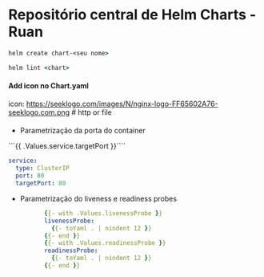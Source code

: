 # Repositório central de Helm Charts - Ruan

```cmd
helm create chart-<seu nome>
``` 

```cmd
helm lint <chart>
```

#### Add icon no Chart.yaml

icon: https://seeklogo.com/images/N/nginx-logo-FF65602A76-seeklogo.com.png # http or file

####
- Parametrização da porta do container

```{{ .Values.service.targetPort }}````

```yaml
service:
  type: ClusterIP
  port: 80
  targetPort: 80
````

- Parametrização do liveness e readiness probes

```yaml
          {{- with .Values.livenessProbe }}
          livenessProbe:
            {{- toYaml . | nindent 12 }}
          {{- end }}
          {{- with .Values.readinessProbe }}
          readinessProbe:
            {{- toYaml . | nindent 12 }}
          {{- end }}
```